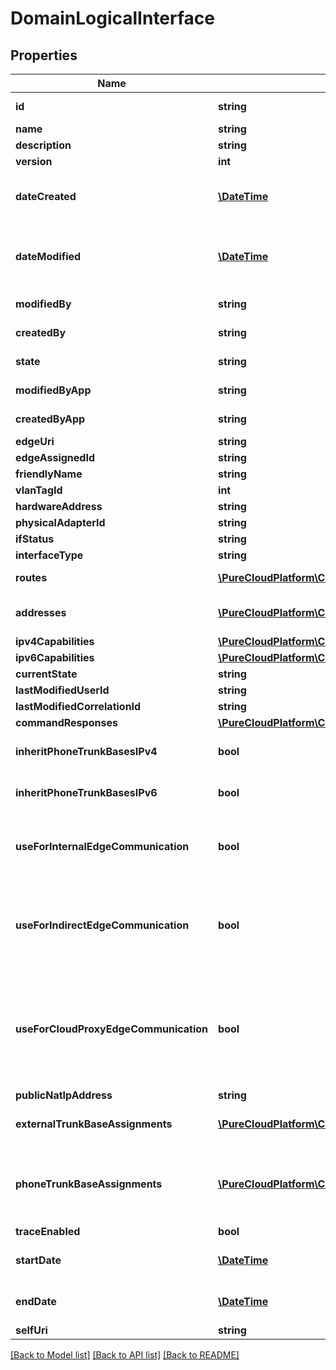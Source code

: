 # DomainLogicalInterface

## Properties
Name | Type | Description | Notes
------------ | ------------- | ------------- | -------------
**id** | **string** | The globally unique identifier for the object. | [optional] 
**name** | **string** | The name of the entity. | 
**description** | **string** | The resource&#39;s description. | [optional] 
**version** | **int** | The current version of the resource. | [optional] 
**dateCreated** | [**\DateTime**](\DateTime.md) | The date the resource was created. Date time is represented as an ISO-8601 string. For example: yyyy-MM-ddTHH:mm:ss.SSSZ | [optional] 
**dateModified** | [**\DateTime**](\DateTime.md) | The date of the last modification to the resource. Date time is represented as an ISO-8601 string. For example: yyyy-MM-ddTHH:mm:ss.SSSZ | [optional] 
**modifiedBy** | **string** | The ID of the user that last modified the resource. | [optional] 
**createdBy** | **string** | The ID of the user that created the resource. | [optional] 
**state** | **string** | Indicates if the resource is active, inactive, or deleted. | [optional] 
**modifiedByApp** | **string** | The application that last modified the resource. | [optional] 
**createdByApp** | **string** | The application that created the resource. | [optional] 
**edgeUri** | **string** |  | [optional] 
**edgeAssignedId** | **string** |  | [optional] 
**friendlyName** | **string** | Friendly Name | 
**vlanTagId** | **int** |  | [optional] 
**hardwareAddress** | **string** | Hardware Address | 
**physicalAdapterId** | **string** | Physical Adapter Id | 
**ifStatus** | **string** |  | [optional] 
**interfaceType** | **string** | The type of this network interface. | [optional] 
**routes** | [**\PureCloudPlatform\Client\V2\Model\DomainNetworkRoute[]**](DomainNetworkRoute.md) | The list of routes assigned to this interface. | [optional] 
**addresses** | [**\PureCloudPlatform\Client\V2\Model\DomainNetworkAddress[]**](DomainNetworkAddress.md) | The list of IP addresses on this interface.  Priority of dns addresses are based on order in the list. | [optional] 
**ipv4Capabilities** | [**\PureCloudPlatform\Client\V2\Model\DomainCapabilities**](DomainCapabilities.md) | IPv4 interface settings. | [optional] 
**ipv6Capabilities** | [**\PureCloudPlatform\Client\V2\Model\DomainCapabilities**](DomainCapabilities.md) | IPv6 interface settings. | [optional] 
**currentState** | **string** |  | [optional] 
**lastModifiedUserId** | **string** |  | [optional] 
**lastModifiedCorrelationId** | **string** |  | [optional] 
**commandResponses** | [**\PureCloudPlatform\Client\V2\Model\DomainNetworkCommandResponse[]**](DomainNetworkCommandResponse.md) |  | [optional] 
**inheritPhoneTrunkBasesIPv4** | **bool** | The IPv4 phone trunk base assignment will be inherited from the Edge Group. | [optional] 
**inheritPhoneTrunkBasesIPv6** | **bool** | The IPv6 phone trunk base assignment will be inherited from the Edge Group. | [optional] 
**useForInternalEdgeCommunication** | **bool** | This interface will be used for all internal edge-to-edge communication using settings from the edgeTrunkBaseAssignment on the Edge Group. | [optional] 
**useForIndirectEdgeCommunication** | **bool** | Site Interconnects using the \&quot;Indirect\&quot; method will communicate using the Public IP Address specified on the interface. Use this option when a NAT enabled firewall is between the Edge and the far end. | [optional] 
**useForCloudProxyEdgeCommunication** | **bool** | Site Interconnects using the \&quot;Cloud Proxy\&quot; method will broker the connection between them with a Cloud Proxy. This method is required for connections between one or more Sites using Cloud Media, but can optionally be used between two premises Sites if Direct or Indirect are not an option. | [optional] 
**publicNatIpAddress** | **string** | NENT IP Address | [optional] 
**externalTrunkBaseAssignments** | [**\PureCloudPlatform\Client\V2\Model\TrunkBaseAssignment[]**](TrunkBaseAssignment.md) | External trunk base settings to use for external communication from this interface. | [optional] 
**phoneTrunkBaseAssignments** | [**\PureCloudPlatform\Client\V2\Model\TrunkBaseAssignment[]**](TrunkBaseAssignment.md) | Phone trunk base settings to use for phone communication from this interface.  These settings will be ignored when \&quot;inheritPhoneTrunkBases\&quot; is true. | [optional] 
**traceEnabled** | **bool** |  | [optional] 
**startDate** | [**\DateTime**](\DateTime.md) | Date time is represented as an ISO-8601 string. For example: yyyy-MM-ddTHH:mm:ss.SSSZ | [optional] 
**endDate** | [**\DateTime**](\DateTime.md) | Date time is represented as an ISO-8601 string. For example: yyyy-MM-ddTHH:mm:ss.SSSZ | [optional] 
**selfUri** | **string** | The URI for this object | [optional] 

[[Back to Model list]](../README.md#documentation-for-models) [[Back to API list]](../README.md#documentation-for-api-endpoints) [[Back to README]](../README.md)


